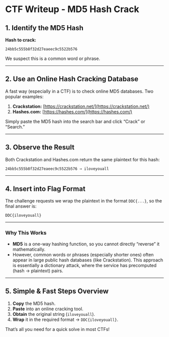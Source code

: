 # CTF Writeup - MD5 Hash Crack

## 1. Identify the MD5 Hash

**Hash to crack:**  
```
24bb5c555b8f32d27eaeec9c5522b576
```

We suspect this is a common word or phrase.

---

## 2. Use an Online Hash Cracking Database

A fast way (especially in a CTF) is to check online MD5 databases. Two popular examples:

1. **Crackstation:** [https://crackstation.net/](https://crackstation.net/)  
2. **Hashes.com:** [https://hashes.com/](https://hashes.com/)

Simply paste the MD5 hash into the search bar and click “Crack” or “Search.”

---

## 3. Observe the Result

Both Crackstation and Hashes.com return the same plaintext for this hash:

```
24bb5c555b8f32d27eaeec9c5522b576 → iloveyouall
```

---

## 4. Insert into Flag Format

The challenge requests we wrap the plaintext in the format `DDC{...}`, so the final answer is:

```
DDC{iloveyouall}
```

---

### Why This Works

- **MD5** is a one-way hashing function, so you cannot directly “reverse” it mathematically.
- However, common words or phrases (especially shorter ones) often appear in large public hash databases (like Crackstation). This approach is essentially a dictionary attack, where the service has precomputed (hash -> plaintext) pairs.

---

## 5. Simple & Fast Steps Overview

1. **Copy** the MD5 hash.
2. **Paste** into an online cracking tool.
3. **Obtain** the original string (`iloveyouall`).
4. **Wrap** it in the required format → `DDC{iloveyouall}`.

That’s all you need for a quick solve in most CTFs!
